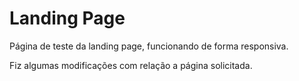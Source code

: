 # Landing Page

Página de teste da landing page, funcionando de forma responsiva.

Fiz algumas modificações com relação a página solicitada.
